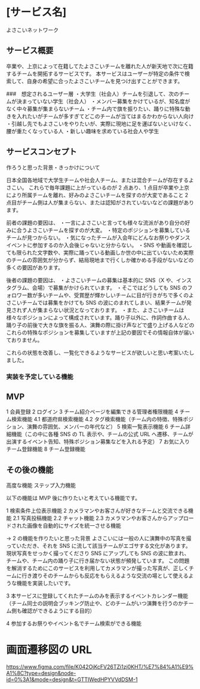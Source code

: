 # [サービス名]

よさこいネットワーク

## サービス概要

卒業や、上京によって在籍してたよさこいチームを離れた人が新天地で次に在籍するチームを開拓するサービスです。
本サービスはユーザーが特定の条件で検索して、自身の希望に合ったよさこいチームを見つけ出すことができます。

###　想定されるユーザー層
・大学生（社会人）チームを引退して、次のチームが決まっていない学生（社会人）
・メンバー募集をかけているが、知名度がなく中々募集が集まらないチーム
・チーム内で旗を振りたい、踊りに特殊な動きを入れたいがチームが多すぎてどこのチームが当てはまるかわからない人向け
・引越し先でもよさこいをやりたいが、実際に現地に足を運ばないといけなく、腰が重たくなっている人
・新しい趣味を求めている社会人や学生

## サービスコンセプト

作ろうと思った背景・きっかけについて

日本全国各地域で大学生チームや社会人チーム、または混合チームが存在するよさこい。
これらで毎年課題に上がっているのが 2 点あり、1 点目が卒業や上京により所属チームを離れ、好みのよさこいチームを探すのが大変であること
2 点目がチーム側は人が集まらない、または認知がされていないなどの課題があります。

前者の課題の要因は、
・一言によさこいと言っても様々な流派があり自分の好みに合うよさこいチームを探すのが大変。
・特定のポジションを募集しているチームが見つからない。
・気になったチームが入会年にどんなお祭りやダンスイベントに参加するのか入会後じゃないと分からない。
・SNS や動画を確認しても限られた文字数や、実際に踊っている動画しか世の中に出ていないため実際のチームの雰囲気が分からず、結局現地まで行くしか確かめる手段がないなどの多くの要因があります。

後者の課題の要因は、
・よさこいチームの募集は基本的に SNS（X や、インスタグラム、会場）で募集がかけられています。
・そこではどうしても SNS のフォロワー数が多いチームや、受賞歴が輝かしいチームに目が行きがちで多くのよさこいチームでは募集をかけても SNS の波にのまれてしまい、結果チームが発見されず人が集まらない状況となっております。
・また、よさこいチームは様々なポジションによって構成されています。踊り子以外に、作詞作曲する人、踊り子の前後で大きな旗を振る人、演舞の際に掛け声などで盛り上げる人などの
これらの特殊なポジションを募集していますが上記の要因でその情報自体が届いておりません。

これらの状態を改善し、一覧化できるようなサービスが欲しいと思い考案いたしました。

### 実装を予定している機能

## MVP

1 会員登録
2 ログイン
3 チーム紹介ページを編集できる管理者権限機能
4 チーム検索機能
4.1 都道府県検索機能
4.2 タグ検索機能（チーム内の特徴、特殊ポジション、演舞の雰囲気、メンバーの年代など）
5 検索一覧表示機能
6 チーム詳細機能（この中に各種 SNS の TL 表示や、チームの公式 URL へ遷移、チームが出演するイベント告知、特殊ポジション募集などを入れる予定）
7 お気に入りチーム登録機能
8 チーム登録機能

## その後の機能

高度な機能
ステップ入力機能

以下の機能は MVP 後に作りたいと考えている機能です。

1 検索条件上位表示機能
2 カメラマンやお客さんが好きなチームと交流できる機能
2.1 写真投稿機能
2.2 チャット機能
2.3 カメラマンやお客さんからアップロードされた画像を自動的にサイズを統一させる機能

→ 2 の機能を作りたいと思った背景
よさこいには一般の人に演舞中の写真を撮っていただき、それを SNS に流して該当チームがエゴサする文化があります。
現状写真をせっかく撮ってくださり SNS にアップしても SNS の波に飲まれ、チームや、チーム内の踊り子に行き届かない状態が頻発しています。
この問題を解消するためにこのサービスを利用してカメラマンが撮った写真が、正しくチームに行き渡りそのチームからも反応をもらえるような交流の場として使えるような機能を実装したいです。

3 本サービスに登録してくれたチームのみを表示するイベントカレンダー機能
（チーム同士の説明会ブッキング防止や、どのチームがいつ演舞を行うのかチーム側も確認ができるようにする目的）

4 参加するお祭りやイベント名でチーム検索ができる機能

# 画面遷移図の URL

https://www.figma.com/file/K042OjKcFV26TZi1zj0KHT/%E7%84%A1%E9%A1%8C?type=design&node-id=0%3A1&mode=design&t=GTTIWedHPYVVdDSM-1
